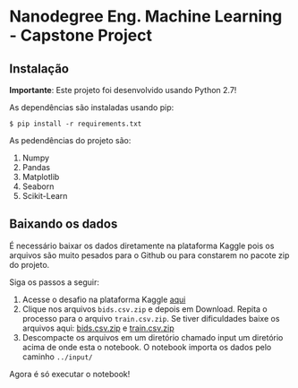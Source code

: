 # Nanodegree Eng. Machine Learning - Capstone Project

## Instalação

**Importante**: Este projeto foi desenvolvido usando Python 2.7!

As dependências são instaladas usando pip:

```
$ pip install -r requirements.txt
```

As pedendências do projeto são:

1. Numpy
1. Pandas
1. Matplotlib
1. Seaborn
1. Scikit-Learn

## Baixando os dados

É necessário baixar os dados diretamente na plataforma Kaggle pois os arquivos são muito pesados para o Github ou para constarem no pacote zip do projeto.

Siga os passos a seguir:

1. Acesse o desafio na plataforma Kaggle [aqui](https://www.kaggle.com/c/facebook-recruiting-iv-human-or-bot/data)
1. Clique nos arquivos `bids.csv.zip` e depois em Download. Repita o processo para o arquivo `train.csv.zip`. Se tiver dificuldades baixe os arquivos aqui: [bids.csv.zip](https://www.kaggle.com/c/4294/download/bids.csv.zip) e [train.csv.zip](https://www.kaggle.com/c/4294/download/train.csv.zip)
1. Descompacte os arquivos em um diretório chamado input um diretório acima de onde esta o notebook. O notebook importa os dados pelo caminho `../input/`

Agora é só executar o notebook!